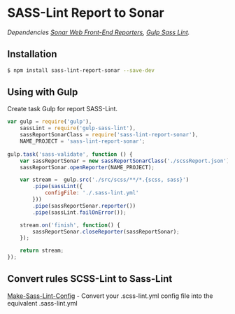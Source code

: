 # SASS-Lint Report to Sonar
*Dependencies [Sonar Web Front-End Reporters](https://github.com/groupe-sii/sonar-web-frontend-reporters), [Gulp Sass Lint](https://github.com/sasstools/gulp-sass-lint).*

## Installation

```sh
$ npm install sass-lint-report-sonar --save-dev
```

## Using with Gulp

Create task Gulp for report SASS-Lint.


```javascript
var gulp = require('gulp'),
    sassLint = require('gulp-sass-lint'),
    sassReportSonarClass = require('sass-lint-report-sonar'),
    NAME_PROJECT = 'sass-lint-report-sonar';
    
gulp.task('sass-validate', function () {
    var sassReportSonar = new sassReportSonarClass('./scssReport.json');
    sassReportSonar.openReporter(NAME_PROJECT);

    var stream =  gulp.src('./src/scss/**/*.{scss, sass}')
        .pipe(sassLint({
            configFile: './.sass-lint.yml'
        }))
        .pipe(sassReportSonar.reporter())
        .pipe(sassLint.failOnError());

    stream.on('finish', function() {
        sassReportSonar.closeReporter(sassReportSonar);
    });

    return stream;
});
```

## Convert rules SCSS-Lint to Sass-Lint
[Make-Sass-Lint-Config](https://sasstools.github.io/make-sass-lint-config/) - Convert your .scss-lint.yml config file into the equivalent .sass-lint.yml
